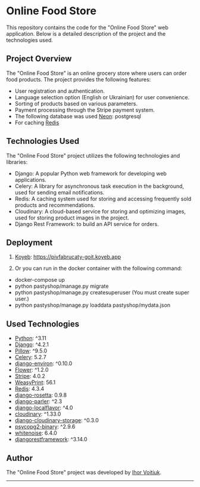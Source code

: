 # Online Food Store

This repository contains the code for the "Online Food Store" web application. Below is a detailed description of the project and the technologies used.

## Project Overview

The "Online Food Store" is an online grocery store where users can order food products. The project provides the following features:

- User registration and authentication.
- Language selection option (English or Ukrainian) for user convenience.
- Sorting of products based on various parameters.
- Payment processing through the Stripe payment system.
- The following database was used [Neon](https://console.neon.tech/): postgresql
- For caching [Redis](https://app.redislabs.com/)

## Technologies Used

The "Online Food Store" project utilizes the following technologies and libraries:

- Django: A popular Python web framework for developing web applications.
- Celery: A library for asynchronous task execution in the background, used for sending email notifications.
- Redis: A caching system used for storing and accessing frequently sold products and recommendations.
- Cloudinary: A cloud-based service for storing and optimizing images, used for storing product images in the project.
- Django Rest Framework: to build an API service for orders.

## Deployment
1. [Koyeb](https://pivfabrucaty-goit.koyeb.app/en/): https://pivfabrucaty-goit.koyeb.app

2. Or you can run in the docker container with the following command:
- docker-compose up
- python pastyshop/manage.py migrate
- python pastyshop/manage.py createsuperuser
(You must create super user.)
- python pastyshop/manage.py loaddata pastyshop/mydata.json


## Used Technologies

- [Python](https://www.python.org/): ^3.11
- [Django](https://www.djangoproject.com/): ^4.2.1
- [Pillow](https://python-pillow.org/): ^9.5.0
- [Celery](https://docs.celeryproject.org/): 5.2.7
- [django-environ](https://github.com/joke2k/django-environ): ^0.10.0
- [Flower](https://github.com/mher/flower): ^1.2.0
- [Stripe](https://stripe.com/): 4.0.2
- [WeasyPrint](https://weasyprint.org/): 56.1
- [Redis](https://redis.io/): 4.3.4
- [django-rosetta](https://github.com/mbi/django-rosetta): 0.9.8
- [django-parler](https://django-parler.readthedocs.io/): ^2.3
- [django-localflavor](https://django-localflavor.readthedocs.io/): ^4.0
- [cloudinary](https://cloudinary.com/): ^1.33.0
- [django-cloudinary-storage](https://pypi.org/project/django-cloudinary-storage/): ^0.3.0
- [psycopg2-binary](https://pypi.org/project/psycopg2-binary/): ^2.9.6
- [whitenoise](https://pypi.org/project/whitenoise/): 6.4.0
- [djangorestframework](https://www.django-rest-framework.org/): ^3.14.0

## Author

The "Online Food Store" project was developed by [Ihor Voitiuk](https://github.com/IhorVoitiuk).

---
